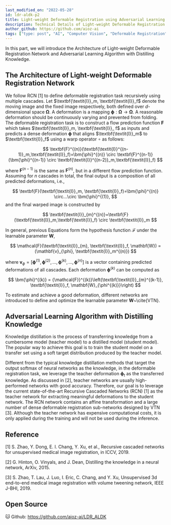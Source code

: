 ```yaml
---
last_modified_on: "2022-05-28"
id: ldr-aldk-p2
title: Light-weight Deformable Registration using Adversarial Learning with Distilling Knowledge (Part 2)
description: Technical Details of Light-weight Deformable Registration network.
author_github: https://github.com/aioz-ai
tags: ["type: post", "AI", "Computer Vision", "Deformable Registration", "Distillation Learning", "Medical"]
---
```


In this part, we will introduce the Architecture of Light-weight Deformable Registration Network and Adversarial Learning Algorithm with Distilling Knowledge.


## The Architecture of Light-weight Deformable Registration Network

We follow RCN [1] to define deformable registration task recursively using multiple cascades. Let $\textbf{\textit{I}}_m, \textbf{\textit{I}}_f$ denote the moving image and the fixed image respectively, both defined over $d$-dimensional space $\bm{\Omega}$. A deformation is a mapping $\bm{\phi} : \bm{\Omega} \rightarrow \bm{\Omega}$. A reasonable deformation should be continuously varying and prevented from folding. The deformable registration task is to construct a flow prediction function $\textbf{F}$ which takes $\textbf{\textit{I}}_m, \textbf{\textit{I}}_ f$ as inputs and predicts a dense deformation $\bm{\phi}$ that aligns $\textbf{\textit{I}}_m$ to $\textbf{\textit{I}}_f$ using a warp operator $\circ$ as follows:

$$       
\textbf{F}^{(n)}(\textbf{\textit{I}}^{(n-1)}_m,\textbf{\textit{I}}_f)=\bm{\phi}^{(n)} \circ \textbf{F}^{(n-1)}(\bm{\phi}^{(n-1)} \circ \textbf{\textit{I}}^{(n-2)}_m,\textbf{\textit{I}}_f)
$$

where $\textbf{F}^{(n-1)}$ is the same as $\textbf{F}^{(n)}$, but in a different flow prediction function. Assuming for $n$ cascades in total, the final output is a composition of all predicted deformations, i.e.,

$$
\textbf{F}(\textbf{\textit{I}}_m, \textbf{\textit{I}}_f)=\bm{\phi}^{(n)} \circ...\circ \bm{\phi}^{(1)},    
$$
and the final warped image is constructed by

$$
\textbf{\textit{I}}_{m}^{(n)}=\textbf{F}(\textbf{\textit{I}}_m,\textbf{\textit{I}}_f) \circ \textbf{\textit{I}}_m
$$

In general, previous Equations form the hypothesis function $\mathcal{F}$ under the learnable parameter $\mathbf{W}$,

$$
\mathcal{F}(\textbf{\textit{I}}_{m}, \textbf{\textit{I}}_f, \mathbf{W}) = (\mathbf{v}_{\phi}, \textbf{\textit{I}}_m^{(n)})
$$

where $\mathbf{v}_{\phi} = [\bm{\phi}^{(1)}, \bm{\phi}^{(2)}, ..., \bm{\phi}^{(k)},..., \bm{\phi}^{(n)}]$ is a vector containing predicted deformations of all cascades. Each deformation $\bm{\phi}^{(k)}$ can  be computed as

$$
\bm{\phi}^{(k)} = {\mathcal{F}}^{(k)}\left(\textbf{\textit{I}}_{m}^{(k-1)}, \textbf{\textit{I}}_f, \mathbf{W}_{\phi^{(k)}}\right)
$$

To estimate and achieve a good deformation, different networks are introduced to define and optimize the learnable parameter $\mathbf{W}$~\cite{VTN}.

## Adversarial Learning Algorithm with Distilling Knowledge

Knowledge distillation is the process of transferring knowledge from a cumbersome model (teacher model) to a distilled model (student model). The popular way to achieve this goal is to train the student model on a transfer set using a soft target distribution produced by the teacher model.

Different from the typical knowledge distillation methods that target the output softmax of neural networks as the knowledge, in the deformable registration task, we leverage the teacher deformation $\bm{\phi}_t$ as the transferred knowledge. As discussed in [2], teacher networks are usually high-performed networks with good accuracy. Therefore, our goal is to leverage the current state-of-the-art Recursive Cascaded Networks (RCN) [1] as the teacher network for extracting meaningful deformations to the student network. The RCN network contains an affine transformation and a large number of dense deformable registration sub-networks designed by VTN [3]. Although the teacher network has expensive computational costs, it is only applied during the training and will not be used during the inference.
## Reference
[1] S. Zhao, Y. Dong, E. I. Chang, Y. Xu, et al., Recursive cascaded networks for unsupervised medical image registration, in ICCV, 2019.

[2] G. Hinton, O. Vinyals, and J. Dean, Distilling the knowledge in a neural network, ArXiv, 2015.

[3] S. Zhao, T. Lau, J. Luo, I. Eric, C. Chang, and Y. Xu, Unsupervised 3d end-to-end medical image registration with volume tweening network, IEEE J-BHI, 2019.

## Open Source
:cat: Github: https://github.com/aioz-ai/LDR_ALDK
